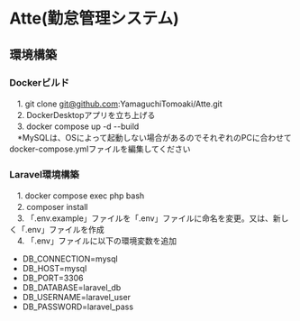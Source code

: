 # Atte(勤怠管理システム)

## 環境構築
### Dockerビルド

　1. git clone git@github.com:YamaguchiTomoaki/Atte.git  
　2. DockerDesktopアプリを立ち上げる  
　3. docker compose up -d --build  
　*MySQLは、OSによって起動しない場合があるのでそれぞれのPCに合わせてdocker-compose.ymlファイルを編集してください  

### Laravel環境構築

　1. docker compose exec php bash  
　2. composer install  
　3. 「.env.example」ファイルを「.env」ファイルに命名を変更。又は、新しく「.env」ファイルを作成  
　4. 「.env」ファイルに以下の環境変数を追加  

  * DB_CONNECTION=mysql
  * DB_HOST=mysql
  * DB_PORT=3306
  * DB_DATABASE=laravel_db
  * DB_USERNAME=laravel_user
  * DB_PASSWORD=laravel_pass  
